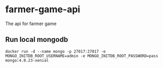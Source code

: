 # farmer-game-api

The api for farmer game

## Run local mongodb

    docker run -d --name mongo -p 27017:27017 -e MONGO_INITDB_ROOT_USERNAME=admin -e MONGO_INITDB_ROOT_PASSWORD=pass mongo:4.0.23-xenial
